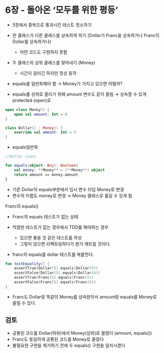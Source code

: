 # 6장 - 돌아온 ‘모두를 위한 평등’

- 5장에서 중복으로 통과시킨 테스트 청소하기
- 한 클래스가 다른 클래스를 상속하게 하기 (Dollar가 Franc을 상속하거나 Franc이 Dollar를 상속하거나)
    - 어떤 코드도 구원하지 못함
- 두 클래스의 상위 클래스를 찾아내기 (Money)
    - 시간이 걸리긴 하지만 정상 동작

- equals를 일반화해야 함 → Money가 가지고 있으면 어떨까?
- equals를 상위로 올리기 위해 amount 변수도 같이 올림 → 상속할 수 있게 protected (open)로

```kotlin
open class Money() {
    open val amount: Int = 0
}

class Dollar() : Money() {
    override val amount: Int = 5
}
```

- equals일반화

```kotlin
//Dollar class

fun equals(object: Any): Boolean{
	val money: **Money** = (**Money**) object
	return amount == money.amount
}
```

- 기존 Dollar의 equals부분에서 임시 변수 타입 Money로 변경
- 변수의 이름도 money로 변경 → Money 클래스로 옮길 수 있게 됨

Franc의 equals()

- Franc의 equals 테스트가 없는 상태
- 적절한 테스트가 없는 경우에서 TDD를 해야하는 경우
    - 있으면 좋을 것 같은 테스트를 작성
    - 그렇지 않으면 리팩토링하다가 뭔가 깨트릴 것이다.

- franc의 equals를 dollar 테스트를 복붙한다.

```kotlin
fun testEquality() {
	assertTrue(Dollar(5).equals(Dollar(5))
	assertFalse(Dollar(5).equals(Dollar(6))
	assertTrue(Franc(5).equals(Franc(5))
	assertFalse(Franc(5).equals(Franc(6))
}
```

- Franc도 Dollar랑 똑같이 Money를 상속받아서 amount랑 equals를 Money로 올릴 수 있다.

## 검토

- 공통된 코드를 Dollar(하위)에서 Money(상위)로 올렸다 (amount, equals())
- Franc도 동일하게 공통된 코드를 Money로 올렸다
- 불필요한 구현을 제거하기 전에 두 equals() 구현을 일치시켰다
